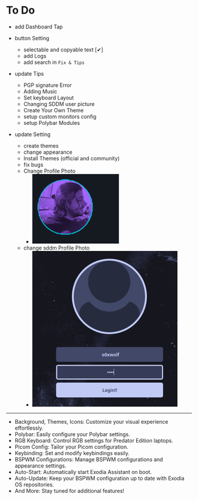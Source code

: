 # To Do

- add Dashboard Tap
- button Setting
  - selectable and copyable text [✔]
  - add Logs
  - add search in `Fix & Tips`
  
- update Tips
  - PGP signature Error
  - Adding Music
  - Set keyboard Layout
  - Changing SDDM user picture
  - Create Your Own Theme
  - setup custom monitors config
  - setup Polybar Modules
  
- update Setting
  - create themes
  - change appearance
  - Install Themes (official and community)
  - fix bugs
  - Change Profile Photo
    - ![](./imgs/Profile.png)
  - change sddm Profile Photo
    - ![](./imgs/sddm-Profile.png)

___

- Background, Themes, Icons: Customize your visual experience effortlessly.
- Polybar: Easily configure your Polybar settings.
- RGB Keyboard: Control RGB settings for Predator Edition laptops.
- Picom Config: Tailor your Picom configuration.
- Keybinding: Set and modify keybindings easily.
- BSPWM Configurations: Manage BSPWM configurations and appearance settings.
- Auto-Start: Automatically start Exodia Assistant on boot.
- Auto-Update: Keep your BSPWM configuration up to date with Exodia OS repositories.
- And More: Stay tuned for additional features!  